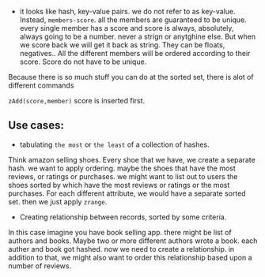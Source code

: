 - it looks like hash, key-value pairs. we do not refer to as key-value. Instead, `members-score`. all the members are guaranteed to be unique. every single member has a score and score is always, absolutely, always going to be a number. never a strign or anytghine else. But when we score back we will get it back as string. They can be floats, negatives.. All the different members will be ordered according to their score. Score do not have to be unique.

Because there is so much stuff you can do at the sorted set, there is alot of different commands

`zAdd(score,member)`
score is inserted first.

## Use cases:

- tabulating `the most` or `the least` of a collection of hashes.

Think amazon selling shoes. Every shoe that we have, we create a separate hash. we want to apply ordering. maybe the shoes that have the most reviews, or ratings or purchases. we might want to list out to users the shoes sorted by which have the most reviews or ratings or the most purchases. For each different attribute, we would have a separate sorted set. then we just apply `zrange`.

- Creating relationship between records, sorted by some criteria.

In this case imagine you have book selling app. there might be list of authors and books. Maybe two or more different authors wrote a book. each auther and book got hashed. now we need to create a relationship. in addition to that, we might also want to order this relationship based upon a number of reviews.
